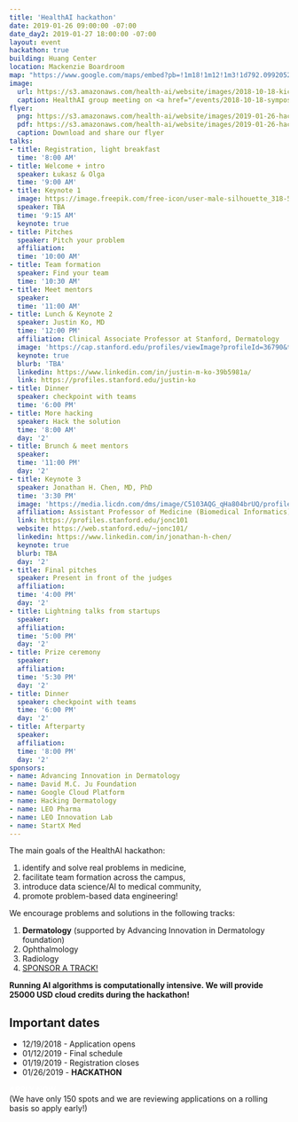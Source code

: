 ```yaml
---
title: 'HealthAI hackathon'
date: 2019-01-26 09:00:00 -07:00
date_day2: 2019-01-27 18:00:00 -07:00
layout: event
hackathon: true
building: Huang Center
location: Mackenzie Boardroom
map: "https://www.google.com/maps/embed?pb=!1m18!1m12!1m3!1d792.0992052291884!2d-122.17474501182842!3d37.42772946373163!2m3!1f0!2f0!3f0!3m2!1i1024!2i768!4f13.1!3m3!1m2!1s0x808fbb2ad1efaf1d%3A0xe4be58a43178043f!2sJen-Hsun+Huang+Engineering+Center!5e0!3m2!1sen!2sus!4v1545351630702"
image:
  url: https://s3.amazonaws.com/health-ai/website/images/2018-10-18-kickoff/IMG_5146.jpg
  caption: HealthAI group meeting on <a href="/events/2018-10-18-symposium.html">10/18/2018</a>
flyer:
  png: https://s3.amazonaws.com/health-ai/website/images/2019-01-26-hackathon/flyer.png
  pdf: https://s3.amazonaws.com/health-ai/website/images/2019-01-26-hackathon/HealthAI-hackathon.pdf
  caption: Download and share our flyer
talks:
- title: Registration, light breakfast
  time: '8:00 AM'
- title: Welcome + intro
  speaker: Łukasz & Olga
  time: '9:00 AM'
- title: Keynote 1
  image: https://image.freepik.com/free-icon/user-male-silhouette_318-55563.jpg
  speaker: TBA
  time: '9:15 AM'
  keynote: true
- title: Pitches
  speaker: Pitch your problem
  affiliation: 
  time: '10:00 AM'
- title: Team formation
  speaker: Find your team
  time: '10:30 AM'
- title: Meet mentors
  speaker: 
  time: '11:00 AM'
- title: Lunch & Keynote 2
  speaker: Justin Ko, MD
  time: '12:00 PM'
  affiliation: Clinical Associate Professor at Stanford, Dermatology
  image: 'https://cap.stanford.edu/profiles/viewImage?profileId=36790&type=square&ts=1509507671908'
  keynote: true
  blurb: 'TBA'
  linkedin: https://www.linkedin.com/in/justin-m-ko-39b5981a/
  link: https://profiles.stanford.edu/justin-ko
- title: Dinner
  speaker: checkpoint with teams
  time: '6:00 PM'
- title: More hacking
  speaker: Hack the solution
  time: '8:00 AM'
  day: '2'
- title: Brunch & meet mentors
  speaker: 
  time: '11:00 PM'
  day: '2'
- title: Keynote 3
  speaker: Jonathan H. Chen, MD, PhD
  time: '3:30 PM'
  image: 'https://media.licdn.com/dms/image/C5103AQG_qHa804brUQ/profile-displayphoto-shrink_800_800/0?e=1552521600&v=beta&t=Wo5WZYoqm4kXPq0bPHoYD_VKwbzMLBGptsQFEPFPQww'
  affiliation: Assistant Professor of Medicine (Biomedical Informatics) at the Stanford University Medical Center
  link: https://profiles.stanford.edu/jonc101
  website: https://web.stanford.edu/~jonc101/
  linkedin: https://www.linkedin.com/in/jonathan-h-chen/
  keynote: true
  blurb: TBA
  day: '2'
- title: Final pitches
  speaker: Present in front of the judges
  affiliation: 
  time: '4:00 PM'
  day: '2'
- title: Lightning talks from startups
  speaker: 
  affiliation: 
  time: '5:00 PM'
  day: '2'
- title: Prize ceremony
  speaker: 
  affiliation: 
  time: '5:30 PM'
  day: '2'
- title: Dinner
  speaker: checkpoint with teams
  time: '6:00 PM'
  day: '2'
- title: Afterparty
  speaker: 
  affiliation: 
  time: '8:00 PM'
  day: '2'
sponsors:
- name: Advancing Innovation in Dermatology
- name: David M.C. Ju Foundation
- name: Google Cloud Platform
- name: Hacking Dermatology
- name: LEO Pharma
- name: LEO Innovation Lab
- name: StartX Med
---
```


The main goals of the HealthAI hackathon:

1. identify and solve real problems in medicine,
2. facilitate team formation across the campus,
3. introduce data science/AI to medical community,
4. promote problem-based data engineering!

We encourage problems and solutions in the following tracks:

1. **Dermatology** (supported by Advancing Innovation in Dermatology foundation)
2. Ophthalmology
3. Radiology
4. <a href="mailto:lukasz.kidzinski@stanford.edu">SPONSOR A TRACK!</a>

**Running AI algorithms is computationally intensive. We will provide 25000 USD cloud credits during the hackathon!**

## Important dates

* 12/19/2018 - Application opens
* 01/12/2019 - Final schedule
* 01/19/2019 - Registration closes
* 01/26/2019 - **HACKATHON**	 

<a style="color: #ffffff !important; text-decoration: none !important; font-weight: bold; display: inline-block !; margin-bottom: 1em;" href="https://healthai.typeform.com/to/IwMHBN" id="download-button" class="btn-large waves-effect waves-light red darken-4">APPLY NOW</a><br />
(We have only 150 spots and we are reviewing applications on a rolling basis so apply early!)
